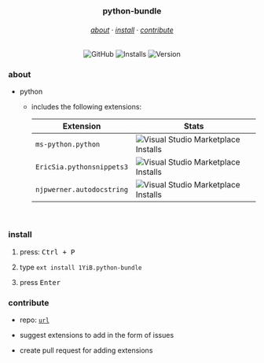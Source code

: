 <h3 align="center">
    python-bundle
</h3>
<h6 align="center">
    <a href="#about">about</a>
    ·
    <a href="#install">install</a>
    ·
    <a href="#dev">contribute</a>
</h6>
<div align="center">

![GitHub](https://img.shields.io/github/license/1yib/vsc-bundle?color=A3BE8C&style=flat-square)
![Installs](https://vsmarketplacebadges.dev/installs-short/1YIB.python-bundle.svg?&logo=visualstudiocode&color=A3BE8C)
![Version](https://vsmarketplacebadges.dev/version-short/1YiB.python-bundle.svg?&logo=visualstudiocode&color=A3BE8C&label=version)

</div>


### about

- python
    - includes the following extensions:


        | Extension               	| Stats                                                                                                                                           	|
        |-------------------------	|-------------------------------------------------------------------------------------------------------------------------------------------------	|
        | `ms-python.python`        	| ![Visual Studio Marketplace Installs](https://vsmarketplacebadges.dev/installs-short/ms-python.python.svg?&logo=visualstudiocode&color=A3BE8C)        	|
        | `EricSia.pythonsnippets3` 	| ![Visual Studio Marketplace Installs](https://vsmarketplacebadges.dev/installs-short/EricSia.pythonsnippets3.svg?&logo=visualstudiocode&color=A3BE8C) 	|
        | `njpwerner.autodocstring` 	| ![Visual Studio Marketplace Installs](https://vsmarketplacebadges.dev/installs-short/njpwerner.autodocstring.svg?&logo=visualstudiocode&color=A3BE8C) 	|

<br />


### install

1. press: <kbd>Ctrl + P</kbd>

2. type `ext install 1YiB.python-bundle`

3. press <kbd>Enter</kbd>

### contribute

- repo: [`url`](https://github.com/1YiB/vsc-bundle/tree/main/python)
- suggest extensions to add in the form of issues

- create pull request for adding extensions
